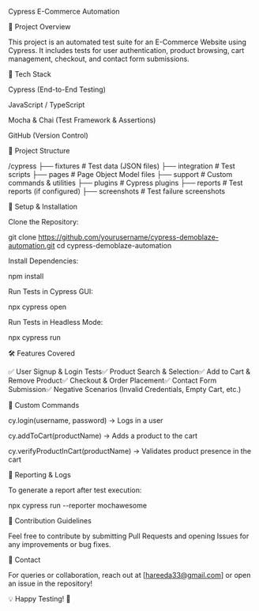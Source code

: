 Cypress E-Commerce Automation

📌 Project Overview

This project is an automated test suite for an E-Commerce Website using Cypress. It includes tests for user authentication, product browsing, cart management, checkout, and contact form submissions.

🚀 Tech Stack

Cypress (End-to-End Testing)

JavaScript / TypeScript

Mocha & Chai (Test Framework & Assertions)

GitHub (Version Control)

📂 Project Structure

/cypress
  ├── fixtures          # Test data (JSON files)
  ├── integration       # Test scripts
  ├── pages             # Page Object Model files
  ├── support           # Custom commands & utilities
  ├── plugins           # Cypress plugins
  ├── reports           # Test reports (if configured)
  ├── screenshots       # Test failure screenshots

🔧 Setup & Installation

Clone the Repository:

git clone https://github.com/yourusername/cypress-demoblaze-automation.git
cd cypress-demoblaze-automation

Install Dependencies:

npm install

Run Tests in Cypress GUI:

npx cypress open

Run Tests in Headless Mode:

npx cypress run

🛠 Features Covered

✅ User Signup & Login Tests✅ Product Search & Selection✅ Add to Cart & Remove Product✅ Checkout & Order Placement✅ Contact Form Submission✅ Negative Scenarios (Invalid Credentials, Empty Cart, etc.)

📌 Custom Commands

cy.login(username, password) → Logs in a user

cy.addToCart(productName) → Adds a product to the cart

cy.verifyProductInCart(productName) → Validates product presence in the cart

📜 Reporting & Logs

To generate a report after test execution:

npx cypress run --reporter mochawesome

📢 Contribution Guidelines

Feel free to contribute by submitting Pull Requests and opening Issues for any improvements or bug fixes.

🔗 Contact

For queries or collaboration, reach out at [hareeda33@gmail.com] or open an issue in the repository!

💡 Happy Testing! 🚀
